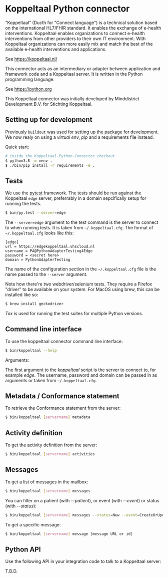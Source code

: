 Koppeltaal Python connector
===========================

“Koppeltaal” (Ducth for "Connect language") is a technical solution based on
the international HL7/FHIR standard. It enables the exchange of e-health
interventions. Koppeltaal enables organizations to connect e-health
interventions from other providers to their own IT environment. With
Koppeltaal organizations can more easily mix and match the best of the
available e-health interventions and applications.

See https://koppeltaal.nl/

This connector acts as an intermediary or adapter between application and framework code and a Koppeltaal server. It is written in the Python programming language.

See https://python.org

This Koppeltaal connector was initially developed by Minddistrict Development B.V. for Stichting Koppeltaal.

Setting up for development
---------------------------

Previously `buildout` was used for setting up the package for development. We now realy on using a *virtual env*, *pip* and a requirements file instead.

Quick start:

```sh
# inside the Koppeltaal-Python-Connector checkout
$ python3.8 -m venv .
$ ./bin/pip install -r requirements -e .
```

Tests
-----

We use the [pytest] framework. The tests should be run against the Koppeltaal `edge` server, preferrably in a domain sepcifically setup for running the
tests.

```sh
$ bin/py.test --server=edge
```

The `--server=edge` argument to the test command is the server to connect to when running tests. It is taken from `~/.koppeltaal.cfg`. The format of
`~/.koppeltaal.cfg` looks like this:

```
[edge]
url = https://edgekoppeltaal.vhscloud.nl
username = PA@PythonAdapterTesting4Edge
password = <secret here>
domain = PythonAdapterTesting
```

The name of the configuration section in the `~/.koppeltaal.cfg` file is the name passed to the `--server` argument.

Note how there're two webdriver/selenium tests. They require a Firefox "driver" to be available on your system. For MacOS using brew, this can be installed like so:

```sh
$ brew install geckodriver
```

*Tox* is used for running the test suites for multiple Python versions.

Command line interface
----------------------

To use the koppeltaal connector command line interface:

```sh
$ bin/koppeltaal --help
```

Arguments:

The first argument to the *koppeltaal* script is the server to connect to, for
example *edge*. The username, password and domain can be passed in as arguments or taken from `~/.koppeltaal.cfg`.

Metadata / Conformance statement
--------------------------------

To retrieve the Conformance statement from the server:

```sh
$ bin/koppeltaal [servername] metadata
```

Activity definition
-------------------

To get the activity definition from the server:

```sh
$ bin/koppeltaal [servername] activities
```

Messages
--------

To get a list of messages in the mailbox:

```sh
$ bin/koppeltaal [servername] messages
```

You can filter on a patient (with *--patient*), or event (with
*--event*) or status (with *--status*):

```sh
$ bin/koppeltaal [servername] messages --status=New --event=CreateOrUpdateCarePlan
```

To get a specific message:

```sh
$ bin/koppeltaal [servername] message [message URL or id]
```

Python API
----------

Use the following API in your integration code to talk to a Koppeltaal server:

T.B.D.

[buildout]: http://www.buildout.org
[pytest]: https://pytest.org
